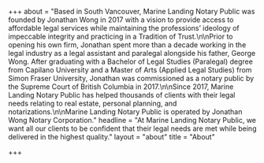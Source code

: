 +++
about = "Based in South Vancouver, Marine Landing Notary Public was founded by Jonathan Wong in 2017 with a vision to provide access to affordable legal services while maintaining the professions’ ideology of impeccable integrity and practicing in a Tradition of Trust.\n\nPrior to opening his own firm, Jonathan spent more than a decade working in the legal industry as a legal assistant and paralegal alongside his father, George Wong. After graduating with a Bachelor of Legal Studies (Paralegal) degree from Capilano University and a Master of Arts (Applied Legal Studies) from Simon Fraser University, Jonathan was commissioned as a notary public by the Supreme Court of British Columbia in 2017.\n\nSince 2017, Marine Landing Notary Public has helped thousands of clients with their legal needs relating to real estate, personal planning, and notarizations.\n\nMarine Landing Notary Public is operated by Jonathan Wong Notary Corporation."
headline = "At Marine Landing Notary Public, we want all our clients to be confident that their legal needs are met while being delivered in the highest quality."
layout = "about"
title = "About"

+++

